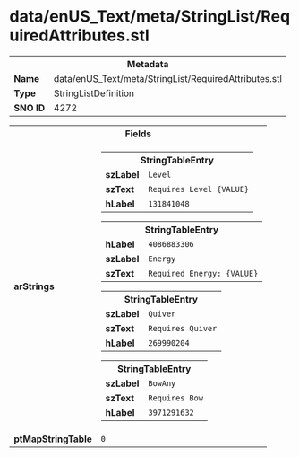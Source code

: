 <h1>data/enUS_Text/meta/StringList/RequiredAttributes.stl</h1><table><tr><th colspan="100%">Metadata</th></tr><tr><td><b>Name</b></td><td>data/enUS_Text/meta/StringList/RequiredAttributes.stl</td></tr><tr><td><b>Type</b></td><td>StringListDefinition</td></tr><tr><td><b>SNO ID</b></td><td>4272</td></tr></table>

<table><tr><th colspan="100%">Fields</th></tr><tr><td><b>arStrings</b></td><td><table><tr><th colspan="100%">StringTableEntry</th></tr><tr><td><b>szLabel</b></td><td><code>Level</code></td></tr><tr><td><b>szText</b></td><td><code>Requires Level {VALUE}</code></td></tr><tr><td><b>hLabel</b></td><td><code>131841048</code></td></tr></table>


<table><tr><th colspan="100%">StringTableEntry</th></tr><tr><td><b>hLabel</b></td><td><code>4086883306</code></td></tr><tr><td><b>szLabel</b></td><td><code>Energy</code></td></tr><tr><td><b>szText</b></td><td><code>Required Energy: {VALUE}</code></td></tr></table>


<table><tr><th colspan="100%">StringTableEntry</th></tr><tr><td><b>szLabel</b></td><td><code>Quiver</code></td></tr><tr><td><b>szText</b></td><td><code>Requires Quiver</code></td></tr><tr><td><b>hLabel</b></td><td><code>269990204</code></td></tr></table>


<table><tr><th colspan="100%">StringTableEntry</th></tr><tr><td><b>szLabel</b></td><td><code>BowAny</code></td></tr><tr><td><b>szText</b></td><td><code>Requires Bow</code></td></tr><tr><td><b>hLabel</b></td><td><code>3971291632</code></td></tr></table>


</td></tr><tr><td><b>ptMapStringTable</b></td><td><code>0</code></td></tr></table>

